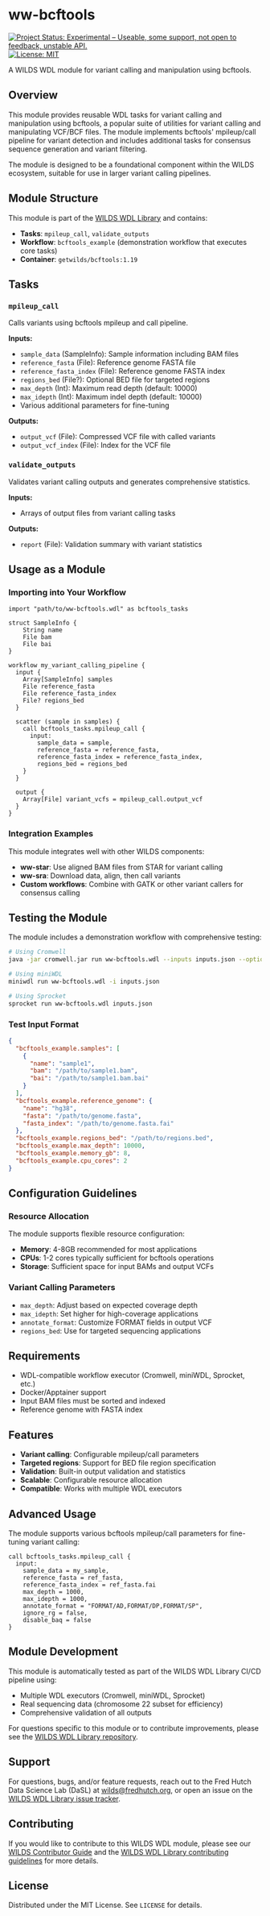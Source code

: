 # ww-bcftools
[![Project Status: Experimental – Useable, some support, not open to feedback, unstable API.](https://getwilds.org/badges/badges/experimental.svg)](https://getwilds.org/badges/#experimental)
[![License: MIT](https://img.shields.io/badge/License-MIT-yellow.svg)](https://opensource.org/licenses/MIT)

A WILDS WDL module for variant calling and manipulation using bcftools.

## Overview

This module provides reusable WDL tasks for variant calling and manipulation using bcftools, a popular suite of utilities for variant calling and manipulating VCF/BCF files. The module implements bcftools' mpileup/call pipeline for variant detection and includes additional tasks for consensus sequence generation and variant filtering.

The module is designed to be a foundational component within the WILDS ecosystem, suitable for use in larger variant calling pipelines.

## Module Structure

This module is part of the [WILDS WDL Library](https://github.com/getwilds/wilds-wdl-library) and contains:

- **Tasks**: `mpileup_call`, `validate_outputs`
- **Workflow**: `bcftools_example` (demonstration workflow that executes core tasks)
- **Container**: `getwilds/bcftools:1.19`

## Tasks

### `mpileup_call`
Calls variants using bcftools mpileup and call pipeline.

**Inputs:**
- `sample_data` (SampleInfo): Sample information including BAM files
- `reference_fasta` (File): Reference genome FASTA file
- `reference_fasta_index` (File): Reference genome FASTA index
- `regions_bed` (File?): Optional BED file for targeted regions
- `max_depth` (Int): Maximum read depth (default: 10000)
- `max_idepth` (Int): Maximum indel depth (default: 10000)
- Various additional parameters for fine-tuning

**Outputs:**
- `output_vcf` (File): Compressed VCF file with called variants
- `output_vcf_index` (File): Index for the VCF file

### `validate_outputs`
Validates variant calling outputs and generates comprehensive statistics.

**Inputs:**
- Arrays of output files from variant calling tasks

**Outputs:**
- `report` (File): Validation summary with variant statistics

## Usage as a Module

### Importing into Your Workflow

```wdl
import "path/to/ww-bcftools.wdl" as bcftools_tasks

struct SampleInfo {
    String name
    File bam
    File bai
}

workflow my_variant_calling_pipeline {
  input {
    Array[SampleInfo] samples
    File reference_fasta
    File reference_fasta_index
    File? regions_bed
  }
  
  scatter (sample in samples) {
    call bcftools_tasks.mpileup_call {
      input:
        sample_data = sample,
        reference_fasta = reference_fasta,
        reference_fasta_index = reference_fasta_index,
        regions_bed = regions_bed
    }
  }
  
  output {
    Array[File] variant_vcfs = mpileup_call.output_vcf
  }
}
```

### Integration Examples

This module integrates well with other WILDS components:
- **ww-star**: Use aligned BAM files from STAR for variant calling
- **ww-sra**: Download data, align, then call variants
- **Custom workflows**: Combine with GATK or other variant callers for consensus calling

## Testing the Module

The module includes a demonstration workflow with comprehensive testing:

```bash
# Using Cromwell
java -jar cromwell.jar run ww-bcftools.wdl --inputs inputs.json --options options.json

# Using miniWDL
miniwdl run ww-bcftools.wdl -i inputs.json

# Using Sprocket
sprocket run ww-bcftools.wdl inputs.json
```

### Test Input Format

```json
{
  "bcftools_example.samples": [
    {
      "name": "sample1",
      "bam": "/path/to/sample1.bam",
      "bai": "/path/to/sample1.bam.bai"
    }
  ],
  "bcftools_example.reference_genome": {
    "name": "hg38",
    "fasta": "/path/to/genome.fasta",
    "fasta_index": "/path/to/genome.fasta.fai"
  },
  "bcftools_example.regions_bed": "/path/to/regions.bed",
  "bcftools_example.max_depth": 10000,
  "bcftools_example.memory_gb": 8,
  "bcftools_example.cpu_cores": 2
}
```

## Configuration Guidelines

### Resource Allocation

The module supports flexible resource configuration:
- **Memory**: 4-8GB recommended for most applications
- **CPUs**: 1-2 cores typically sufficient for bcftools operations
- **Storage**: Sufficient space for input BAMs and output VCFs

### Variant Calling Parameters

- `max_depth`: Adjust based on expected coverage depth
- `max_idepth`: Set higher for high-coverage applications
- `annotate_format`: Customize FORMAT fields in output VCF
- `regions_bed`: Use for targeted sequencing applications

## Requirements

- WDL-compatible workflow executor (Cromwell, miniWDL, Sprocket, etc.)
- Docker/Apptainer support
- Input BAM files must be sorted and indexed
- Reference genome with FASTA index

## Features

- **Variant calling**: Configurable mpileup/call parameters
- **Targeted regions**: Support for BED file region specification
- **Validation**: Built-in output validation and statistics
- **Scalable**: Configurable resource allocation
- **Compatible**: Works with multiple WDL executors

## Advanced Usage

The module supports various bcftools mpileup/call parameters for fine-tuning variant calling:

```wdl
call bcftools_tasks.mpileup_call {
  input:
    sample_data = my_sample,
    reference_fasta = ref_fasta,
    reference_fasta_index = ref_fasta.fai
    max_depth = 1000,
    max_idepth = 1000,
    annotate_format = "FORMAT/AD,FORMAT/DP,FORMAT/SP",
    ignore_rg = false,
    disable_baq = false
}
```

## Module Development

This module is automatically tested as part of the WILDS WDL Library CI/CD pipeline using:
- Multiple WDL executors (Cromwell, miniWDL, Sprocket)
- Real sequencing data (chromosome 22 subset for efficiency)
- Comprehensive validation of all outputs

For questions specific to this module or to contribute improvements, please see the [WILDS WDL Library repository](https://github.com/getwilds/wilds-wdl-library).

## Support

For questions, bugs, and/or feature requests, reach out to the Fred Hutch Data Science Lab (DaSL) at wilds@fredhutch.org, or open an issue on the [WILDS WDL Library issue tracker](https://github.com/getwilds/wilds-wdl-library/issues).

## Contributing

If you would like to contribute to this WILDS WDL module, please see our [WILDS Contributor Guide](https://getwilds.org/guide/) and the [WILDS WDL Library contributing guidelines](https://github.com/getwilds/wilds-wdl-library/blob/main/.github/CONTRIBUTING.md) for more details.

## License

Distributed under the MIT License. See `LICENSE` for details.
